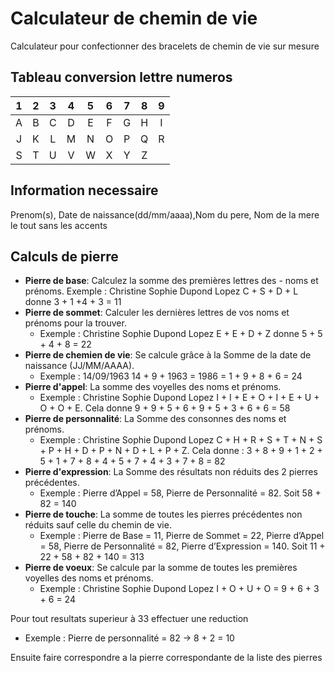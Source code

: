 # Calculateur de chemin de vie
Calculateur pour confectionner des bracelets de chemin de vie sur mesure
## Tableau conversion lettre numeros  

|1	|2	|3	|4	|5	|6	|7	|8	|9  |
|:-:|:-:|:-:|:-:|:-:|:-:|:-:|:-:|:-:|
|A	|B	|C	|D	|E	|F	|G	|H	|I  |
|J	|K	|L	|M	|N	|O	|P	|Q	|R  |
|S	|T	|U	|V	|W	|X	|Y	|Z	|   |

## Information necessaire  

Prenom(s), Date de naissance(dd/mm/aaaa),Nom du pere, Nom de la mere le tout sans les accents

## Calculs de pierre
- **Pierre de base**: Calculez la somme des premières lettres des   -  noms et prénoms.
Exemple : Christine Sophie Dupond Lopez
C + S + D + L donne 3 + 1 +4 + 3 = 11
- **Pierre de sommet**: Calculer les dernières lettres de vos noms et prénoms pour la trouver.
  -  Exemple : Christine Sophie Dupond Lopez
E + E + D + Z donne 5 + 5 + 4 + 8 = 22
- **Pierre de chemien de vie**: Se calcule grâce à la Somme de la date de naissance (JJ/MM/AAAA).
  -  Exemple : 14/09/1963
14 + 9 + 1963 = 1986 = 1 + 9 + 8 + 6 = 24
- **Pierre d'appel**: La somme des voyelles des noms et prénoms.
  -  Exemple : Christine Sophie Dupond Lopez
I + I + E + O + I + E + U + O + O + E. Cela donne 9 + 9 + 5 + 6 + 9 + 5 + 3 + 6 + 6 = 58
- **Pierre de personnalité**: La Somme des consonnes des noms et prénoms.
  -  Exemple : Christine Sophie Dupond Lopez
C + H + R + S + T + N + S + P + H + D + P + N + D + L + P + Z. Cela donne : 3 + 8 + 9 + 1 + 2 + 5 + 1 + 7 + 8 + 4 + 5 + 7 + 4 + 3 + 7 + 8 = 82
- **Pierre d'expression**: La Somme des résultats non réduits des 2 pierres précédentes.
  -  Exemple : 
Pierre d’Appel = 58, Pierre de Personnalité = 82. Soit 58 + 82 = 140
- **Pierre de touche**: La somme de toutes les pierres précédentes non réduits sauf celle du chemin de vie.
  -  Exemple : 
Pierre de Base = 11, Pierre de Sommet = 22, Pierre d’Appel = 58, Pierre de Personnalité = 82, Pierre d’Expression = 140. Soit 11 + 22 + 58 + 82 + 140 = 313
- **Pierre de voeux**: Se calcule par la somme de toutes les premières voyelles des noms et prénoms.
  -  Exemple : Christine Sophie Dupond Lopez
I + O + U + O = 9 + 6 + 3 + 6 = 24

Pour tout resultats superieur à 33 effectuer une reduction 
  -  Exemple : Pierre de personnalité = 82 -> 8 + 2 = 10  

Ensuite faire correspondre a la pierre correspondante de la liste des pierres